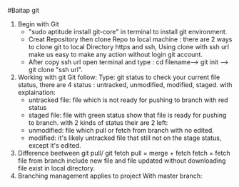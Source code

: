 #Baitap git
1. Begin with Git
	+ "sudo aptitude install git-core" in terminal to install git environment.
	+ Creat Repository then clone Repo to local machine : there are 2 ways to clone git to local Directory https and ssh, Using clone with ssh url make us easy to make any action without login git account.
	+ After copy ssh url open terminal and type :
	cd filename--> git init --> git clone "ssh url".
2.	Working with git
	Git follow:
	Type:  git status to check your current file status, there are 4 status : untracked, unmodified, modified, staged.
	with explaination:
	- untracked file: file which is not ready for pushing to branch with red status
	- staged file: file with green status show that file is ready for pushing to branch.
	with 2 kinds of status their are 2 left: 
	- unmodified: file which pull or fetch from branch with no edited.
	- modified: it's likely untracked file that still not on the stage status, except it's edited. 
3. Difference beetween git pull/ git fetch
	pull = merge + fetch
	fetch = fetch file from branch include new file and file updated without downloading file exist in local directory.
4.	Branching management applies to project
	With master branch:



